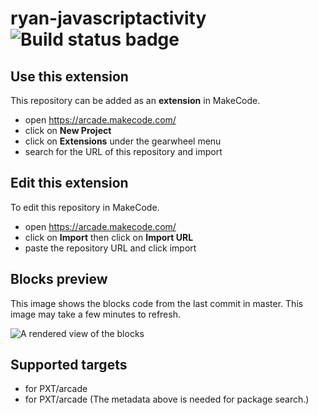 # ryan-javascriptactivity ![Build status badge](https://github.com/dagger3/ryan-javascriptactivity/workflows/MakeCode/badge.svg)



## Use this extension

This repository can be added as an **extension** in MakeCode.

* open https://arcade.makecode.com/
* click on **New Project**
* click on **Extensions** under the gearwheel menu
* search for the URL of this repository and import

## Edit this extension

To edit this repository in MakeCode.

* open https://arcade.makecode.com/
* click on **Import** then click on **Import URL**
* paste the repository URL and click import

## Blocks preview

This image shows the blocks code from the last commit in master.
This image may take a few minutes to refresh.

![A rendered view of the blocks](https://github.com/dagger3/ryan-javascriptactivity/raw/master/.makecode/blocks.png)

## Supported targets

* for PXT/arcade
* for PXT/arcade
(The metadata above is needed for package search.)

